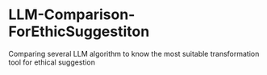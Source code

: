 # LLM-Comparison-ForEthicSuggestiton
Comparing several LLM algorithm to know the most suitable transformation tool for ethical suggestion
